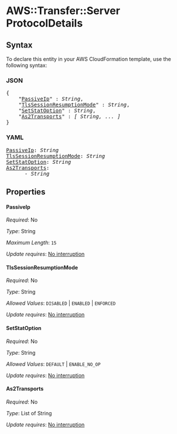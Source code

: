 # AWS::Transfer::Server ProtocolDetails

## Syntax

To declare this entity in your AWS CloudFormation template, use the following syntax:

### JSON

<pre>
{
    "<a href="#passiveip" title="PassiveIp">PassiveIp</a>" : <i>String</i>,
    "<a href="#tlssessionresumptionmode" title="TlsSessionResumptionMode">TlsSessionResumptionMode</a>" : <i>String</i>,
    "<a href="#setstatoption" title="SetStatOption">SetStatOption</a>" : <i>String</i>,
    "<a href="#as2transports" title="As2Transports">As2Transports</a>" : <i>[ String, ... ]</i>
}
</pre>

### YAML

<pre>
<a href="#passiveip" title="PassiveIp">PassiveIp</a>: <i>String</i>
<a href="#tlssessionresumptionmode" title="TlsSessionResumptionMode">TlsSessionResumptionMode</a>: <i>String</i>
<a href="#setstatoption" title="SetStatOption">SetStatOption</a>: <i>String</i>
<a href="#as2transports" title="As2Transports">As2Transports</a>: <i>
      - String</i>
</pre>

## Properties

#### PassiveIp

_Required_: No

_Type_: String

_Maximum Length_: <code>15</code>

_Update requires_: [No interruption](https://docs.aws.amazon.com/AWSCloudFormation/latest/UserGuide/using-cfn-updating-stacks-update-behaviors.html#update-no-interrupt)

#### TlsSessionResumptionMode

_Required_: No

_Type_: String

_Allowed Values_: <code>DISABLED</code> | <code>ENABLED</code> | <code>ENFORCED</code>

_Update requires_: [No interruption](https://docs.aws.amazon.com/AWSCloudFormation/latest/UserGuide/using-cfn-updating-stacks-update-behaviors.html#update-no-interrupt)

#### SetStatOption

_Required_: No

_Type_: String

_Allowed Values_: <code>DEFAULT</code> | <code>ENABLE_NO_OP</code>

_Update requires_: [No interruption](https://docs.aws.amazon.com/AWSCloudFormation/latest/UserGuide/using-cfn-updating-stacks-update-behaviors.html#update-no-interrupt)

#### As2Transports

_Required_: No

_Type_: List of String

_Update requires_: [No interruption](https://docs.aws.amazon.com/AWSCloudFormation/latest/UserGuide/using-cfn-updating-stacks-update-behaviors.html#update-no-interrupt)

